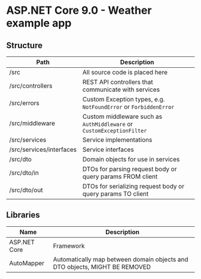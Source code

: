 # ASP.NET Core 9.0 - Weather example app

## Structure

| Path                     | Description                                                           |
| ------------------------ | --------------------------------------------------------------------- |
| /src                     | All source code is placed here                                        |
| /src/controllers         | REST API controllers that communicate with services                   |
| /src/errors              | Custom Exception types, e.g. `NotFoundError` or `ForbiddenError`      |
| /src/middleware          | Custom middleware such as `AuthMiddleware` or `CustomExceptionFilter` |
| /src/services            | Service implementations                                               |
| /src/services/interfaces | Service interfaces                                                    |
| /src/dto                 | Domain objects for use in services                                    |
| /src/dto/in              | DTOs for parsing request body or query params FROM client         |
| /src/dto/out             | DTOs for serializing request body or query params TO client         |

## Libraries

| Name         | Description                                                                |
| ------------ | -------------------------------------------------------------------------- |
| ASP.NET Core | Framework                                                                  |
| AutoMapper   | Automatically map between domain objects and DTO objects, MIGHT BE REMOVED |
